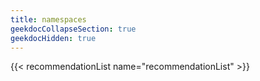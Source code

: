```yaml
---
title: namespaces
geekdocCollapseSection: true
geekdocHidden: true
---
```


{{< recommendationList name="recommendationList" >}}
